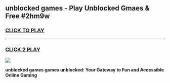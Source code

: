 
## unblocked games - Play Unblocked Gmaes & Free #2hm9w
<h3>
<a href="https://premium.freeplayer.one?title=unblocked_games&ref=01M">CLICK TO PLAY</a></h3>
<hr>

<h3>
<a href="https://premium.freeplayer.one?title=unblocked_games&ref=01M">CLICK 2 PLAY</a>
  
</h3>

<a href="https://premium.freeplayer.one?title=unblocked_games&ref=01M"><img src="https://clearcache.store/games.png"></a>


**unblocked games games unblocked: Your Gateway to Fun and Accessible Online Gaming**
